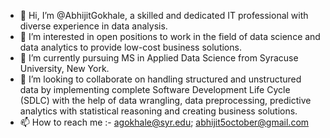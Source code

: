 - 👋 Hi, I’m @AbhijitGokhale, a skilled and dedicated IT professional with diverse experience in data analysis.
- 👀 I’m interested in open positions to work in the field of data science and data analytics to provide low-cost business solutions.
- 🌱 I’m currently pursuing MS in Applied Data Science from Syracuse University, New York. 
- 💞️ I’m looking to collaborate on handling structured and unstructured data by implementing complete Software Development Life Cycle (SDLC) with the help of data wrangling, 
      data preprocessing, predictive analytics with statistical reasoning and creating business solutions.
- 📫 How to reach me :- agokhale@syr.edu; abhijit5october@gmail.com


<!---
AbhijitGokhale/AbhijitGokhale is a ✨ special ✨ repository because its `README.md` (this file) appears on your GitHub profile.
You can click the Preview link to take a look at your changes.
--->
